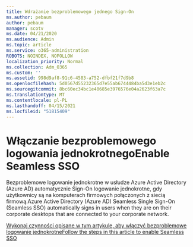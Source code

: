```yaml
---
title: Wdrażanie bezproblemowego jednego Sign-On
ms.author: pebaum
author: pebaum
manager: scotv
ms.date: 04/21/2020
ms.audience: Admin
ms.topic: article
ms.service: o365-administration
ROBOTS: NOINDEX, NOFOLLOW
localization_priority: Normal
ms.collection: Adm_O365
ms.custom: ''
ms.assetid: 998d9af8-91c6-4583-a752-dfbf21f7d9b8
ms.openlocfilehash: 5d0567d55232365d7e55ab6744484ba5d3e1eb2c
ms.sourcegitcommit: 8bc60ec34bc1e40685e3976576e04a2623f63a7c
ms.translationtype: MT
ms.contentlocale: pl-PL
ms.lasthandoff: 04/15/2021
ms.locfileid: "51815409"
---
```

# <a name="enable-seamless-sso"></a><span data-ttu-id="2a136-102">Włączanie bezproblemowego logowania jednokrotnego</span><span class="sxs-lookup"><span data-stu-id="2a136-102">Enable Seamless SSO</span></span>

<span data-ttu-id="2a136-103">Bezproblemowe logowanie jednokrotne w usłudze Azure Active Directory (Azure AD) automatycznie Sign-On logowanie jednokrotne, gdy użytkownicy są na komputerach firmowych połączonych z siecią firmową.</span><span class="sxs-lookup"><span data-stu-id="2a136-103">Azure Active Directory (Azure AD) Seamless Single Sign-On (Seamless SSO) automatically signs in users when they are on their corporate desktops that are connected to your corporate network.</span></span>
  
[<span data-ttu-id="2a136-104">Wykonaj czynności opisane w tym artykule, aby włączyć bezproblemowe logowanie jednokrotne</span><span class="sxs-lookup"><span data-stu-id="2a136-104">Follow the steps in this article to enable Seamless SSO</span></span>](https://docs.microsoft.com/azure/active-directory/connect/active-directory-aadconnect-sso-quick-start)
  

